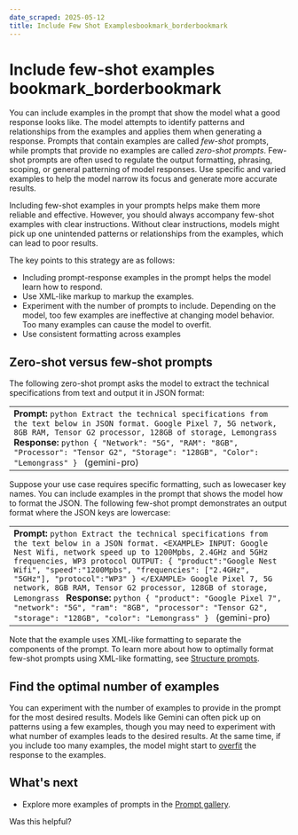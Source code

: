 ```yaml
---
date_scraped: 2025-05-12
title: Include Few Shot Examplesbookmark_borderbookmark
---
```


# Include few-shot examples bookmark\_borderbookmark 

You can include examples in the prompt that show the model what a good response looks like. The
model attempts to identify patterns and relationships from the examples and applies them when
generating a response. Prompts that contain examples are called *few-shot* prompts, while
prompts that provide no examples are called *zero-shot prompts*. Few-shot prompts are
often used to regulate the output formatting, phrasing, scoping, or general patterning of model
responses. Use specific and varied examples to help the model narrow its focus and generate more
accurate results.

Including few-shot examples in your prompts helps make them more reliable and effective.
However, you should always accompany few-shot examples with clear instructions. Without clear
instructions, models might pick up one unintended patterns or relationships from the examples, which
can lead to poor results.

The key points to this strategy are as follows:

- Including prompt-response examples in the prompt helps the model learn how to respond.
- Use XML-like markup to markup the examples.
- Experiment with the number of prompts to include. Depending on the model, too few examples are
 ineffective at changing model behavior. Too many examples can cause the model to overfit.
- Use consistent formatting across examples

## Zero-shot versus few-shot prompts

The following zero-shot prompt asks the model to extract the technical specifications from
text and output it in JSON format:

| |
| --- |
| **Prompt:** ```python Extract the technical specifications from the text below in JSON format. Google Pixel 7, 5G network, 8GB RAM, Tensor G2 processor, 128GB of storage, Lemongrass ``` **Response:** ```python { "Network": "5G", "RAM": "8GB", "Processor": "Tensor G2", "Storage": "128GB", "Color": "Lemongrass" } ``` (gemini-pro) |

Suppose your use case requires specific formatting, such as lowecaser key names. You can include
examples in the prompt that shows the model how to format the JSON. The following few-shot prompt
demonstrates an output format where the JSON keys are lowercase:

| |
| --- |
| **Prompt:** ```python Extract the technical specifications from the text below in a JSON format. <EXAMPLE> INPUT: Google Nest Wifi, network speed up to 1200Mpbs, 2.4GHz and 5GHz frequencies, WP3 protocol OUTPUT: { "product":"Google Nest Wifi", "speed":"1200Mpbs", "frequencies": ["2.4GHz", "5GHz"], "protocol":"WP3" } </EXAMPLE> Google Pixel 7, 5G network, 8GB RAM, Tensor G2 processor, 128GB of storage, Lemongrass ``` **Response:** ```python { "product": "Google Pixel 7", "network": "5G", "ram": "8GB", "processor": "Tensor G2", "storage": "128GB", "color": "Lemongrass" } ``` (gemini-pro) |

Note that the example uses XML-like formatting to separate the components of the prompt. To
learn more about how to optimally format few-shot prompts using XML-like formatting, see
[Structure prompts](https://cloud.google.com/vertex-ai/generative-ai/docs/learn/prompts/structure-prompts).

## Find the optimal number of examples

You can experiment with the number of examples to provide in the prompt for the most desired
results. Models like Gemini can often pick up on patterns using a few examples, though you
may need to experiment with what number of examples leads to the desired results. At the same time,
if you include too many examples, the model might start to
[overfit](https://developers.google.com/machine-learning/glossary#overfitting)
the response to the examples.

## What's next

- Explore more examples of prompts in the
 [Prompt gallery](https://cloud.google.com/vertex-ai/generative-ai/docs/prompt-gallery).

Was this helpful?